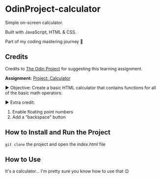 # OdinProject-calculator

Simple on-screen calculator.

Built with JavaScript, HTML & CSS.

Part of my coding mastering journey 🥷


## Credits

Credits to [The Odin Project](https://www.theodinproject.com/) for suggesting this learning assignment.

**Assignment:** [Project: Calculator](https://www.theodinproject.com/lessons/foundations-calculator)

▶️ Objective: Create a basic HTML calculator that contains functions for all of the basic math operators.

▶️ Extra credit:
1. Enable floating point numbers
2. Add a “backspace” button


## How to Install and Run the Project

`git clone` the project and open the *index.html* file


## How to Use

It's a calculator... I'm pretty sure you know how to use that 😉
